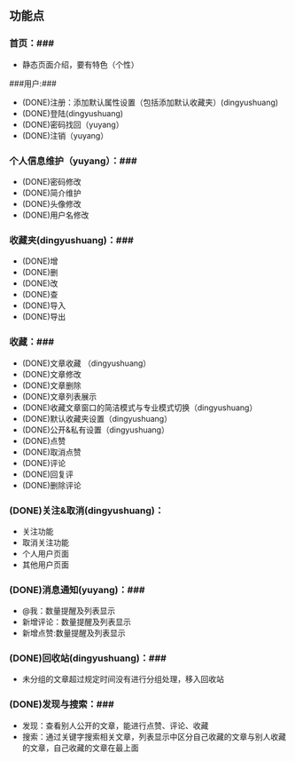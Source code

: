 ## 功能点 ##

### 首页：###

- 静态页面介绍，要有特色（个性）

###用户:###

- (DONE)注册：添加默认属性设置（包括添加默认收藏夹）(dingyushuang)
- (DONE)登陆(dingyushuang)
- (DONE)密码找回（yuyang）
- (DONE)注销（yuyang）

### 个人信息维护（yuyang）：###

- (DONE)密码修改
- (DONE)简介维护
- (DONE)头像修改
- (DONE)用户名修改

### 收藏夹(dingyushuang)：###

- (DONE)增
- (DONE)删
- (DONE)改
- (DONE)查
- (DONE)导入
- (DONE)导出

### 收藏：###

- (DONE)文章收藏 （dingyushuang）
- (DONE)文章修改 
- (DONE)文章删除 
- (DONE)文章列表展示
- (DONE)收藏文章窗口的简洁模式与专业模式切换（dingyushuang）
- (DONE)默认收藏夹设置（dingyushuang）
- (DONE)公开&私有设置（dingyushuang）
- (DONE)点赞 
- (DONE)取消点赞
- (DONE)评论
- (DONE)回复评
- (DONE)删除评论


### (DONE)关注&取消(dingyushuang)： ###

- 关注功能
- 取消关注功能
- 个人用户页面
- 其他用户页面

### (DONE)消息通知(yuyang)：###

- @我：数量提醒及列表显示
- 新增评论：数量提醒及列表显示
- 新增点赞:数量提醒及列表显示


### (DONE)回收站(dingyushuang)：###

- 未分组的文章超过规定时间没有进行分组处理，移入回收站

### (DONE)发现与搜索：###

- 发现：查看别人公开的文章，能进行点赞、评论、收藏
- 搜索：通过关键字搜索相关文章，列表显示中区分自己收藏的文章与别人收藏的文章，自己收藏的文章在最上面

